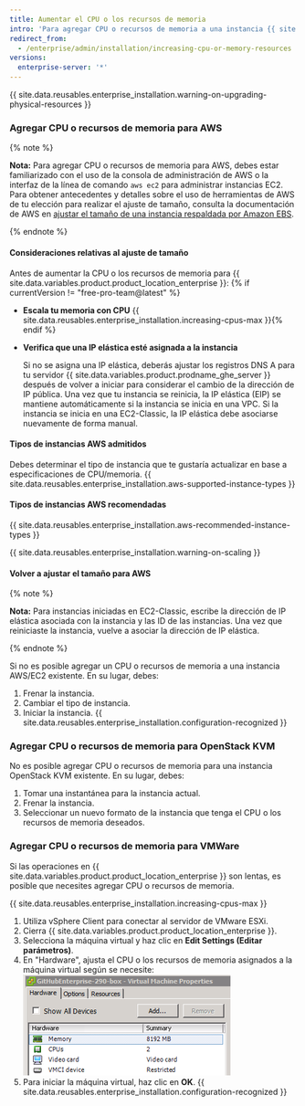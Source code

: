 ```yaml
---
title: Aumentar el CPU o los recursos de memoria
intro: 'Para agregar CPU o recursos de memoria a una instancia {{ site.data.variables.product.prodname_ghe_server }} existente, cierra la instancia y utiliza las herramientas de la plataforma virtual subyacente para asignar los recursos a tu máquina virtual. Los nuevos recursos asignados se reconocen automáticamente al iniciar y no se necesita configuración adicional.'
redirect_from:
  - /enterprise/admin/installation/increasing-cpu-or-memory-resources
versions:
  enterprise-server: '*'
---
```


{{ site.data.reusables.enterprise_installation.warning-on-upgrading-physical-resources }}

### Agregar CPU o recursos de memoria para AWS

{% note %}

**Nota:** Para agregar CPU o recursos de memoria para AWS, debes estar familiarizado con el uso de la consola de administración de AWS o la interfaz de la línea de comando `aws ec2` para administrar instancias EC2. Para obtener antecedentes y detalles sobre el uso de herramientas de AWS de tu elección para realizar el ajuste de tamaño, consulta la documentación de AWS en [ajustar el tamaño de una instancia respaldada por Amazon EBS](https://docs.aws.amazon.com/AWSEC2/latest/UserGuide/ec2-instance-resize.html).

{% endnote %}

#### Consideraciones relativas al ajuste de tamaño

Antes de aumentar la CPU o los recursos de memoria para {{ site.data.variables.product.product_location_enterprise }}:
{% if currentVersion != "free-pro-team@latest" %}
- **Escala tu memoria con CPU**
    {{ site.data.reusables.enterprise_installation.increasing-cpus-max }}{% endif %}
- **Verifica que una IP elástica esté asignada a la instancia**

    Si no se asigna una IP elástica, deberás ajustar los registros DNS A para tu servidor {{ site.data.variables.product.prodname_ghe_server }} después de volver a iniciar para considerar el cambio de la dirección de IP pública. Una vez que tu instancia se reinicia, la IP elástica (EIP) se mantiene automáticamente si la instancia se inicia en una VPC. Si la instancia se inicia en una EC2-Classic, la IP elástica debe asociarse nuevamente de forma manual.

#### Tipos de instancias AWS admitidos

Debes determinar el tipo de instancia que te gustaría actualizar en base a especificaciones de CPU/memoria.
{{ site.data.reusables.enterprise_installation.aws-supported-instance-types }}

#### Tipos de instancias AWS recomendadas

{{ site.data.reusables.enterprise_installation.aws-recommended-instance-types }}

{{ site.data.reusables.enterprise_installation.warning-on-scaling }}

#### Volver a ajustar el tamaño para AWS

{% note %}

**Nota:** Para instancias iniciadas en EC2-Classic, escribe la dirección de IP elástica asociada con la instancia y las ID de las instancias. Una vez que reiniciaste la instancia, vuelve a asociar la dirección de IP elástica.

{% endnote %}

Si no es posible agregar un CPU o recursos de memoria a una instancia AWS/EC2 existente. En su lugar, debes:

1. Frenar la instancia.
2. Cambiar el tipo de instancia.
3. Iniciar la instancia.
{{ site.data.reusables.enterprise_installation.configuration-recognized }}

### Agregar CPU o recursos de memoria para OpenStack KVM

No es posible agregar CPU o recursos de memoria para una instancia OpenStack KVM existente. En su lugar, debes:

1. Tomar una instantánea para la instancia actual.
2. Frenar la instancia.
3. Seleccionar un nuevo formato de la instancia que tenga el CPU o los recursos de memoria deseados.

### Agregar CPU o recursos de memoria para VMWare

Si las operaciones en {{ site.data.variables.product.product_location_enterprise }} son lentas, es posible que necesites agregar CPU o recursos de memoria.

{{ site.data.reusables.enterprise_installation.increasing-cpus-max }}

1. Utiliza vSphere Client para conectar al servidor de VMware ESXi.
2. Cierra {{ site.data.variables.product.product_location_enterprise }}.
3. Selecciona la máquina virtual y haz clic en **Edit Settings (Editar parámetros)**.
4. En "Hardware", ajusta el CPU o los recursos de memoria asignados a la máquina virtual según se necesite: ![Recursos de configuración de WMware](/assets/images/enterprise/vmware/vsphere-hardware-tab.png)
5. Para iniciar la máquina virtual, haz clic en **OK**.
{{ site.data.reusables.enterprise_installation.configuration-recognized }}
